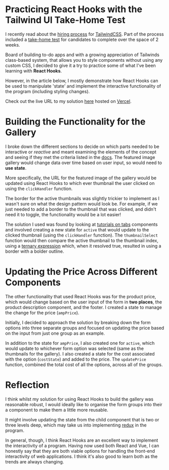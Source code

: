 # Practicing React Hooks with the Tailwind UI Take-Home Test

I recently read about the [hiring process](https://blog.tailwindcss.com/from-900-to-1-how-we-hired-robin-malfait) for [TailwindCSS](https://tailwindcss.com). Part of the process included a [take-home test](https://github.com/adamwathan/tailwind-take-home-project) for candidates to complete over the space of 2 weeks. 

Board of building to-do apps and with a growing appreciation of Tailwinds class-based system, that allows you to style components without using any custom CSS, I decided to give it a try to practice some of what I've been learning with **React Hooks**. 

However, in the article below, I mostly demonstrate how React Hooks can be used to manipulate 'state' and implement the interactive functionality of the program (including styling changes).

Check out the live URL to my solution [here](https://tailwind-take-home-test-react.vercel.app) hosted on [Vercel](https://vercel.com/).

# Building the Functionality for the Gallery

I broke down the different sections to decide on which parts needed to be interactive or _reactive_ and meant examining the elements of the concept and seeing if they met the criteria listed in the [docs](https://reactjs.org/docs/thinking-in-react.html). The featured image gallery would change data over time based on user input, so would need to **use state**. 

More specifically, the URL for the featured image of the gallery would be updated using React Hooks to which ever thumbnail the user clicked on using the `clickHandler` function. 

The border for the active thumbnails was slightly trickier to implement as I wasn't sure on what the design pattern would look be. For example, if we just needed to add a border to the thumbnail that was clicked, and didn't need it to toggle, the functionality would be a lot easier! 

The solution I used was found by looking at [tutorials on tabs](https://www.digitalocean.com/community/tutorials/react-tabs-component) components and involved creating a new state for `active` that would update to the clicked thumbnail (using the `clickHandler` function). The `thumbnailSelect` function would then compare the active thumbnail to the thumbnail index, using a [ternary expression](https://developer.mozilla.org/en-US/docs/Web/JavaScript/Reference/Operators/Conditional_Operator) which, when it resolved true, resulted in using a border with a bolder outline. 



# Updating the Price Across Different Components

The other functionality that used React Hooks was for the product price, which would change based on the user input of the form in **two places**, the product description component, and the footer. I created a state to manage the change for the price  (`ampPrice`).

Initially, I decided to approach the solution by breaking down the form options into three separate groups and focused on updating the price based on the input from just one group as an example.

 In addition to the state for `ampPrice`, I also created one for `active`, which would update to whichever form option was selected (same as the thumbnails for the gallery). I also created a state for the cost associated with the option (`costState`) and added to the price. The `updatePrice` function, combined the total cost of all the options, across all of the groups.

# Reflection 

I think whilst my solution for using React Hooks to build the gallery was reasonable robust, I would ideally like to organise the form groups into their a component to make them a little more reusable. 

It might involve updating the state from the child component that is two or three levels deep, which may take us into implementing  [redux](https://redux.js.org/basics/usage-with-react/) in the program.

In general, though, I think React Hooks are an excellent way to implement the interactivity of a program. Having now used both React and Vue, I can honestly say that they are both viable options for handling the front-end interactivity of web applications. I think it's also good to learn both as the trends are always changing.

